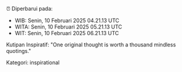 ⏰ Diperbarui pada:
- WIB: Senin, 10 Februari 2025 04.21.13 UTC
- WITA: Senin, 10 Februari 2025 05.21.13 UTC
- WIT: Senin, 10 Februari 2025 06.21.13 UTC

Kutipan Inspiratif:
"One original thought is worth a thousand mindless quotings."


Kategori: inspirational

